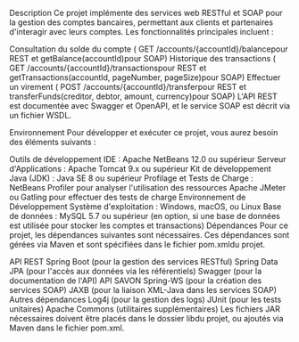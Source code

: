 Description
Ce projet implémente des services web RESTful et SOAP pour la gestion des comptes bancaires, permettant aux clients et partenaires d'interagir avec leurs comptes. Les fonctionnalités principales incluent :

Consultation du solde du compte ( GET /accounts/{accountId}/balancepour REST et getBalance(accountId)pour SOAP)
Historique des transactions ( GET /accounts/{accountId}/transactionspour REST et getTransactions(accountId, pageNumber, pageSize)pour SOAP)
Effectuer un virement ( POST /accounts/{accountId}/transferpour REST et transferFunds(creditor, debtor, amount, currency)pour SOAP)
L'API REST est documentée avec Swagger et OpenAPI, et le service SOAP est décrit via un fichier WSDL.

Environnement
Pour développer et exécuter ce projet, vous aurez besoin des éléments suivants :

Outils de développement
IDE : Apache NetBeans 12.0 ou supérieur
Serveur d'Applications : Apache Tomcat 9.x ou supérieur
Kit de développement Java (JDK) : Java SE 8 ou supérieur
Profilage et Tests de Charge :
NetBeans Profiler pour analyser l'utilisation des ressources
Apache JMeter ou Gatling pour effectuer des tests de charge
Environnement de Développement
Système d'exploitation : Windows, macOS, ou Linux
Base de données : MySQL 5.7 ou supérieur (en option, si une base de données est utilisée pour stocker les comptes et transactions)
Dépendances
Pour ce projet, les dépendances suivantes sont nécessaires. Ces dépendances sont gérées via Maven et sont spécifiées dans le fichier pom.xmldu projet.

API REST
Spring Boot (pour la gestion des services RESTful)
Spring Data JPA (pour l'accès aux données via les référentiels)
Swagger (pour la documentation de l'API)
API SAVON
Spring-WS (pour la création des services SOAP)
JAXB (pour la liaison XML-Java dans les services SOAP)
Autres dépendances
Log4j (pour la gestion des logs)
JUnit (pour les tests unitaires)
Apache Commons (utilitaires supplémentaires)
Les fichiers JAR nécessaires doivent être placés dans le dossier libdu projet, ou ajoutés via Maven dans le fichier pom.xml.
